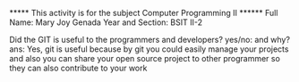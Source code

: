 ***** This activity is for the subject Computer Programming II ******
Full Name: Mary Joy Genada
Year and Section: BSIT II-2

Did the GIT is useful to the programmers and developers? yes/no: and why?
ans: Yes, git is useful because by git you could easily manage your projects and also you can share your open source project to other programmer so they can also contribute to your work
